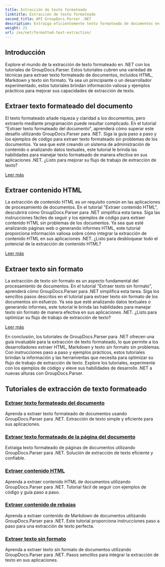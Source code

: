 ```yaml
---
title: Extracción de texto formateado
linktitle: Extracción de texto formateado
second_title: API GroupDocs.Parser .NET
description: Extraiga eficientemente texto formateado de documentos en .NET con GroupDocs.Parser. Aprenda a extraer HTML, Markdown y texto sin formato sin problemas.
weight: 21
url: /es/net/formatted-text-extraction/
---
```


## Introducción

Explore el mundo de la extracción de texto formateado en .NET con los tutoriales de GroupDocs.Parser. Estos tutoriales cubren una variedad de técnicas para extraer texto formateado de documentos, incluidos HTML, Markdown y texto sin formato. Ya sea un principiante o un desarrollador experimentado, estos tutoriales brindan información valiosa y ejemplos prácticos para mejorar sus capacidades de extracción de texto.

## Extraer texto formateado del documento

El texto formateado añade riqueza y claridad a los documentos, pero extraerlo mediante programación puede resultar complicado. En el tutorial "Extraer texto formateado del documento", aprenderá cómo superar este desafío utilizando GroupDocs.Parser para .NET. Siga la guía paso a paso y los ejemplos de código para extraer texto formateado sin problemas de los documentos. Ya sea que esté creando un sistema de administración de contenido o analizando datos textuales, este tutorial le brinda las habilidades para manejar texto formateado de manera efectiva en sus aplicaciones .NET. ¿Listo para mejorar su flujo de trabajo de extracción de texto?

[Leer más](./extract-formatted-text-from-document/)

## Extraer contenido HTML

La extracción de contenido HTML es un requisito común en las aplicaciones de procesamiento de documentos. En el tutorial "Extraer contenido HTML", descubrirá cómo GroupDocs.Parser para .NET simplifica esta tarea. Siga las instrucciones fáciles de seguir y los ejemplos de código para extraer contenido HTML sin problemas de los documentos. Ya sea que esté analizando páginas web o generando informes HTML, este tutorial proporciona información valiosa sobre cómo integrar la extracción de contenido HTML en sus aplicaciones .NET. ¿Listo para desbloquear todo el potencial de la extracción de contenido HTML?

[Leer más](./extract-html-content/)

## Extraer texto sin formato

La extracción de texto sin formato es un aspecto fundamental del procesamiento de documentos. En el tutorial "Extraer texto sin formato", aprenderá cómo GroupDocs.Parser para .NET simplifica esta tarea. Siga los sencillos pasos descritos en el tutorial para extraer texto sin formato de los documentos sin esfuerzo. Ya sea que esté analizando datos textuales o generando informes, este tutorial le brinda las habilidades para manejar texto sin formato de manera efectiva en sus aplicaciones .NET. ¿Listo para optimizar su flujo de trabajo de extracción de texto?

[Leer más](./extract-plain-text/)

En conclusión, los tutoriales de GroupDocs.Parser para .NET ofrecen una guía invaluable para la extracción de texto formateado, lo que permite a los desarrolladores extraer HTML, Markdown y texto sin formato sin problemas. Con instrucciones paso a paso y ejemplos prácticos, estos tutoriales brindan la información y las herramientas que necesita para optimizar su flujo de trabajo de extracción de texto. Explore los tutoriales, experimente con los ejemplos de código y eleve sus habilidades de desarrollo .NET a nuevas alturas con GroupDocs.Parser.
## Tutoriales de extracción de texto formateado
### [Extraer texto formateado del documento](./extract-formatted-text-from-document/)
Aprenda a extraer texto formateado de documentos usando GroupDocs.Parser para .NET. Extracción de texto simple y eficiente para sus aplicaciones.
### [Extraer texto formateado de la página del documento](./extract-formatted-text-from-document-page/)
Extraiga texto formateado de páginas de documentos utilizando GroupDocs.Parser para .NET. Solución de extracción de texto eficiente y confiable.
### [Extraer contenido HTML](./extract-html-content/)
Aprenda a extraer contenido HTML de documentos utilizando GroupDocs.Parser para .NET. Tutorial fácil de seguir con ejemplos de código y guía paso a paso.
### [Extraer contenido de rebajas](./extract-markdown-content/)
Aprenda a extraer contenido de Markdown de documentos utilizando GroupDocs.Parser para .NET. Este tutorial proporciona instrucciones paso a paso para una extracción de texto perfecta.
### [Extraer texto sin formato](./extract-plain-text/)
Aprenda a extraer texto sin formato de documentos utilizando GroupDocs.Parser para .NET. Pasos sencillos para integrar la extracción de texto en sus aplicaciones.